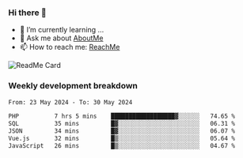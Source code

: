 ### Hi there 👋

- 🌱 I’m currently learning ...
- 💬 Ask me about [AboutMe](https://www.itzcy.com/about)
- 📫 How to reach me: [ReachMe](https://www.itzcy.com/about)

![ReadMe Card](https://github-readme-stats-ten-gilt.vercel.app/api?username=SuperChenYun&show_icons=true&title_color=fff&icon_color=79ff97&text_color=9f9f9f&bg_color=151515&hide_border=true)

### Weekly development breakdown
<!--START_SECTION:waka-->

```txt
From: 23 May 2024 - To: 30 May 2024

PHP          7 hrs 5 mins    ██████████████████▓░░░░░░   74.65 %
SQL          35 mins         █▓░░░░░░░░░░░░░░░░░░░░░░░   06.31 %
JSON         34 mins         █▓░░░░░░░░░░░░░░░░░░░░░░░   06.07 %
Vue.js       32 mins         █▒░░░░░░░░░░░░░░░░░░░░░░░   05.64 %
JavaScript   26 mins         █▒░░░░░░░░░░░░░░░░░░░░░░░   04.67 %
```

<!--END_SECTION:waka-->

